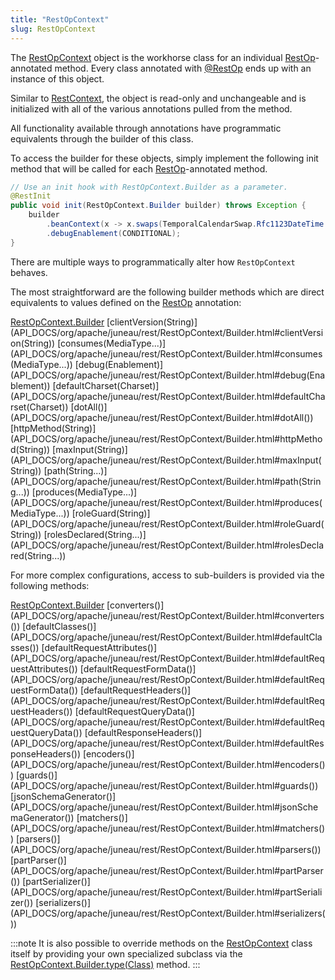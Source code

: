 ```yaml
---
title: "RestOpContext"
slug: RestOpContext
---
```


The <a href="/site/apidocs/org/apache/juneau/rest/RestOpContext.html" target="_blank">RestOpContext</a> object is the workhorse class for an
individual <a href="/site/apidocs/org/apache/juneau/rest/annotation/RestOp.html" target="_blank">RestOp</a>-annotated method.
Every class annotated with <a href="/site/apidocs/org/apache/juneau/rest/annotation/RestOp.html" target="_blank">@RestOp</a> ends up with an instance of this object.

Similar to <a href="/site/apidocs/org/apache/juneau/rest/RestContext.html" target="_blank">RestContext</a>, the object is read-only and unchangeable
and is initialized with all of the various annotations pulled from the method.

All functionality available through annotations have programmatic equivalents through the builder of this class.

To access the builder for these objects, simply implement the following init method that will be called for each <a href="/site/apidocs/org/apache/juneau/rest/annotation/RestOp.html" target="_blank">RestOp</a>-annotated method.

```java
// Use an init hook with RestOpContext.Builder as a parameter.
@RestInit
public void init(RestOpContext.Builder builder) throws Exception {
    builder
        .beanContext(x -> x.swaps(TemporalCalendarSwap.Rfc1123DateTime.class))
        .debugEnablement(CONDITIONAL);
}
```

There are multiple ways to programmatically alter how `RestOpContext` behaves.

The most straightforward are the following builder methods which are direct equivalents to values defined on the <a href="/site/apidocs/org/apache/juneau/rest/annotation/RestOp.html" target="_blank">RestOp</a> annotation:

<tree>
<node-0><java-class><a href="/site/apidocs/org/apache/juneau/rest/RestOpContext.Builder.html" target="_blank">RestOpContext.Builder</a></java-class></node-0>
<node-1><java-method>[clientVersion(String)](API_DOCS/org/apache/juneau/rest/RestOpContext/Builder.html#clientVersion(String))</java-method></node-1>
<node-1><java-method>[consumes(MediaType...)](API_DOCS/org/apache/juneau/rest/RestOpContext/Builder.html#consumes(MediaType...))</java-method></node-1>
<node-1><java-method>[debug(Enablement)](API_DOCS/org/apache/juneau/rest/RestOpContext/Builder.html#debug(Enablement))</java-method></node-1>
<node-1><java-method>[defaultCharset(Charset)](API_DOCS/org/apache/juneau/rest/RestOpContext/Builder.html#defaultCharset(Charset))</java-method></node-1>
<node-1><java-method>[dotAll()](API_DOCS/org/apache/juneau/rest/RestOpContext/Builder.html#dotAll())</java-method></node-1>
<node-1><java-method>[httpMethod(String)](API_DOCS/org/apache/juneau/rest/RestOpContext/Builder.html#httpMethod(String))</java-method></node-1>
<node-1><java-method>[maxInput(String)](API_DOCS/org/apache/juneau/rest/RestOpContext/Builder.html#maxInput(String))</java-method></node-1>
<node-1><java-method>[path(String...)](API_DOCS/org/apache/juneau/rest/RestOpContext/Builder.html#path(String...))</java-method></node-1>
<node-1><java-method>[produces(MediaType...)](API_DOCS/org/apache/juneau/rest/RestOpContext/Builder.html#produces(MediaType...))</java-method></node-1>
<node-1><java-method>[roleGuard(String)](API_DOCS/org/apache/juneau/rest/RestOpContext/Builder.html#roleGuard(String))</java-method></node-1>
<node-1><java-method>[rolesDeclared(String...)](API_DOCS/org/apache/juneau/rest/RestOpContext/Builder.html#rolesDeclared(String...))</java-method></node-1>
</tree>

For more complex configurations, access to sub-builders is provided via the following methods:

<tree>
<node-0><java-class><a href="/site/apidocs/org/apache/juneau/rest/RestOpContext.Builder.html" target="_blank">RestOpContext.Builder</a></java-class></node-0>
<node-1><java-method>[converters()](API_DOCS/org/apache/juneau/rest/RestOpContext/Builder.html#converters())</java-method></node-1>
<node-1><java-method>[defaultClasses()](API_DOCS/org/apache/juneau/rest/RestOpContext/Builder.html#defaultClasses())</java-method></node-1>
<node-1><java-method>[defaultRequestAttributes()](API_DOCS/org/apache/juneau/rest/RestOpContext/Builder.html#defaultRequestAttributes())</java-method></node-1>
<node-1><java-method>[defaultRequestFormData()](API_DOCS/org/apache/juneau/rest/RestOpContext/Builder.html#defaultRequestFormData())</java-method></node-1>
<node-1><java-method>[defaultRequestHeaders()](API_DOCS/org/apache/juneau/rest/RestOpContext/Builder.html#defaultRequestHeaders())</java-method></node-1>
<node-1><java-method>[defaultRequestQueryData()](API_DOCS/org/apache/juneau/rest/RestOpContext/Builder.html#defaultRequestQueryData())</java-method></node-1>
<node-1><java-method>[defaultResponseHeaders()](API_DOCS/org/apache/juneau/rest/RestOpContext/Builder.html#defaultResponseHeaders())</java-method></node-1>
<node-1><java-method>[encoders()](API_DOCS/org/apache/juneau/rest/RestOpContext/Builder.html#encoders())</java-method></node-1>
<node-1><java-method>[guards()](API_DOCS/org/apache/juneau/rest/RestOpContext/Builder.html#guards())</java-method></node-1>
<node-1><java-method>[jsonSchemaGenerator()](API_DOCS/org/apache/juneau/rest/RestOpContext/Builder.html#jsonSchemaGenerator())</java-method></node-1>
<node-1><java-method>[matchers()](API_DOCS/org/apache/juneau/rest/RestOpContext/Builder.html#matchers())</java-method></node-1>
<node-1><java-method>[parsers()](API_DOCS/org/apache/juneau/rest/RestOpContext/Builder.html#parsers())</java-method></node-1>
<node-1><java-method>[partParser()](API_DOCS/org/apache/juneau/rest/RestOpContext/Builder.html#partParser())</java-method></node-1>
<node-1><java-method>[partSerializer()](API_DOCS/org/apache/juneau/rest/RestOpContext/Builder.html#partSerializer())</java-method></node-1>
<node-1><java-method>[serializers()](API_DOCS/org/apache/juneau/rest/RestOpContext/Builder.html#serializers())</java-method></node-1>
</tree>

:::note
It is also possible to override methods on the <a href="/site/apidocs/org/apache/juneau/rest/RestOpContext.html" target="_blank">RestOpContext</a>
class itself by providing your own specialized subclass via the
[RestOpContext.Builder.type(Class)](API_DOCS/org/apache/juneau/rest/RestOpContext/Builder.html#type(Class)) method.
:::